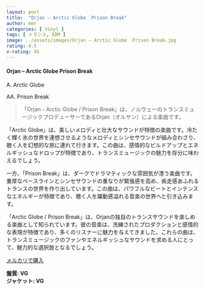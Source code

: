 ```yaml
---
layout: post
title:  "Orjan – Arctic Globe  Prison Break"
author: mmr
categories: [ Vinyl ]
tags: [ トランス, EDM ]
image: ../assets/images/Orjan – Arctic Globe  Prison Break.jpg
rating: 4.5
v-rating: VG
---
```


#### Orjan – Arctic Globe  Prison Break


A. Arctic Globe


AA. Prison Break


> 「Orjan - Arctic Globe / Prison Break」は、ノルウェーのトランスミュージックプロデューサーであるOrjan（オルヤン）による楽曲です。

「Arctic Globe」は、美しいメロディと壮大なサウンドが特徴の楽曲です。冷たく輝く氷の世界を連想させるようなメロディとシンセサウンドが組み合わさり、聴く人を幻想的な旅に連れて行きます。この曲は、感情的なビルドアップとエネルギッシュなドロップが特徴であり、トランスミュージックの魅力を存分に味わえるでしょう。

一方、「Prison Break」は、ダークでドラマティックな雰囲気が漂う楽曲です。重厚なベースラインとシンセサウンドの重なりが緊張感を高め、疾走感あふれるトランスの世界を作り出しています。この曲は、パワフルなビートとインテンスなエネルギーが特徴であり、聴く人を躍動感溢れる音楽の世界へと引き込みます。

「Arctic Globe / Prison Break」は、Orjanの独自のトランスサウンドを楽しめる楽曲として知られています。彼の音楽は、洗練されたプロダクションと感情的な表現が特徴であり、多くのリスナーに魅力を与えてきました。これらの曲は、トランスミュージックのファンやエネルギッシュなサウンドを求める人にとって、魅力的な選択肢となるでしょう。


[メルカリで購入](https://jp.mercari.com/item/m86872541216)


<div class="mt-4 mb-4 d-flex align-items-center">
<strong class="mr-1">盤質: VG</strong>
</div>
<div class="mt-4 mb-4 d-flex align-items-center">
<strong class="mr-1">ジャケット: VG</strong>
</div>